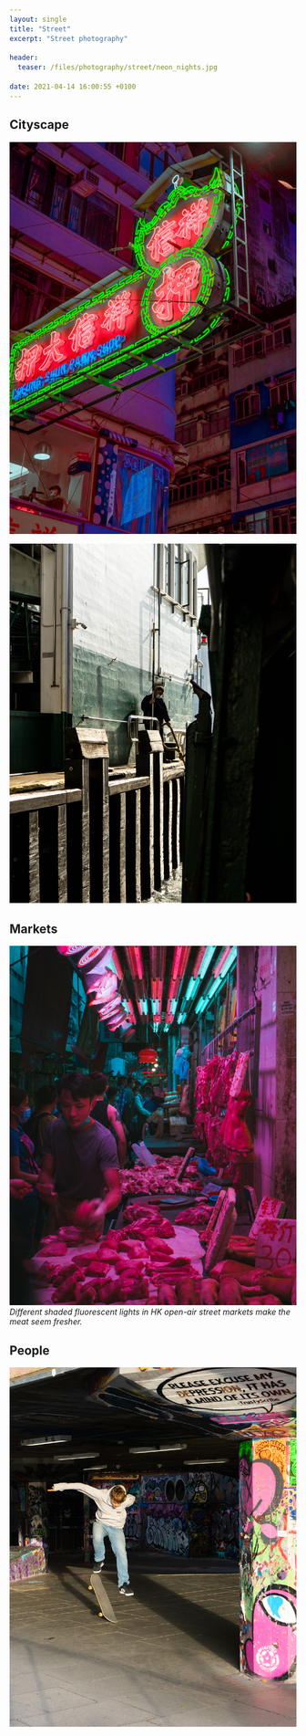 ```yaml
---
layout: single
title: "Street"
excerpt: "Street photography"

header:
  teaser: /files/photography/street/neon_nights.jpg

date: 2021-04-14 16:00:55 +0100
---
```


## Cityscape

![](/files/photography/street/neon_nights.jpg)

![](/files/photography/street/star_ferry.jpg)

## Markets

![](/files/photography/street/hkmeat.jpg)
_Different shaded fluorescent lights in HK open-air street markets make the meat seem fresher._

## People

![](/files/photography/street/southbank_01.jpg)
